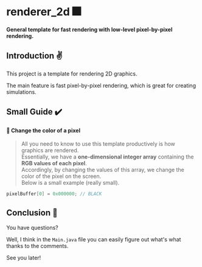 # renderer_2d :fireworks:
#### General template for fast rendering with low-level pixel-by-pixel rendering.

## Introduction :v:
This project is a template for rendering 2D graphics.  

The main feature is fast pixel-by-pixel rendering, which is great for creating simulations.

## Small Guide :heavy_check_mark:

#### 🔸 Change the color of a pixel
> All you need to know to use this template productively is how graphics are rendered.  
> Essentially, we have a **one-dimensional integer array** containing the **RGB values of each pixel**.  
> Accordingly, by changing the values of this array, we change the color of the pixel on the screen.  
> Below is a small example (really small).
```java
pixelBuffer[0] = 0x000000; // BLACK
```

## Conclusion :hatched_chick:
You have questions?  

Well, I think in the `Main.java` file you can easily figure out what's what thanks to the comments.

See you later!
